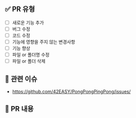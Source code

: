 ## ✅ PR 유형
- [ ] 새로운 기능 추가
- [ ] 버그 수정
- [ ] 코드 수정
- [ ] 기능에 영향을 주지 않는 변경사항
- [ ] 기능 향상
- [ ] 파일 or 폴더명 수정
- [ ] 파일 or 폴더 삭제

## 📰 관련 이슈
<!---- 아래에 주소에 이슈번호를 넣어주세요! ---->
<!---- ex) https://github.com/42EASY/PongPongPingPong/issues/1 ---->
- https://github.com/42EASY/PongPongPingPong/issues/

## 📝 PR 내용
<!---- 해당 PR에 어떤 작업을 하였는지 설명해주세요. ---->


